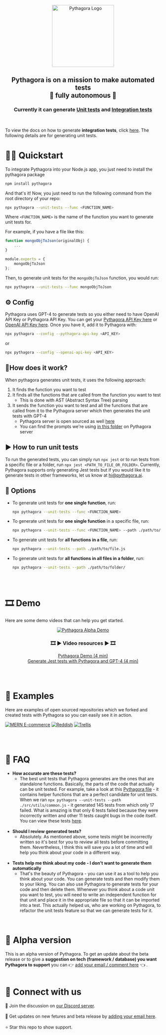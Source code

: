 <p align=center>
  <picture>
    <source media="(prefers-color-scheme: dark)" srcset="https://user-images.githubusercontent.com/10895136/228003796-7e3319ad-f0b1-4da9-a2d0-6cf67ccc7a32.png">
    <img height="200px" alt="Pythagora Logo" src="https://user-images.githubusercontent.com/10895136/228003796-7e3319ad-f0b1-4da9-a2d0-6cf67ccc7a32.png">
  </picture>
</p>
<h2 align="center">Pythagora is on a mission to make automated tests<br>🤖 fully autonomous 🤖</h2>
<h3 align="center">Currently it can generate <a href="#unit-tests">Unit tests</a> and <a href="./src/docs/integration/">Integration tests</a></h3>
<br>

To view the docs on how to generate **integration tests**, click [here](./src/docs/integration/README.md). The following details are for generating unit tests.

<h1 id="setup">🏃💨️ Quickstart</h1>

To integrate Pythagora into your Node.js app, you just need to install the pythagora package
   <br>
   ```bash
   npm install pythagora
   ```
   And that's it! Now, you just need to run the following command from the root directory of your repo:

```bash
npx pythagora --unit-tests --func <FUNCTION_NAME>
```

Where `<FUNCTION_NAME>` is the name of the function you want to generate unit tests for.

For example, if you have a file like this:
```javascript
function mongoObjToJson(originalObj) {
    ...
}

module.exports = {
    mongoObjToJson
};
```

Then, to generate unit tests for the `mongoObjToJson` function, you would run:
```bash
npx pythagora --unit-tests --func mongoObjToJson
```

## ⚙️ Config
Pythagora uses GPT-4 to generate tests so you either need to have OpenAI API Key or Pythagora API Key. You can get your [Pythagora API Key here](https://mailchi.mp/f4f4d7270a7a/api-waitlist) or [OpenAI API Key here](https://platform.openai.com/account/api-keys). Once you have it, add it to Pythagora with:
```bash
npx pythagora --config --pythagora-api-key <API_KEY>
```
or
```bash
npx pythagora --config --openai-api-key <API_KEY>
```

## 🔬How does it work?
When pythagora generates unit tests, it uses the following approach:
1. It finds the function you want to test
2. It finds all the functions that are called from the function you want to test
   - This is done with AST (Abstract Syntax Tree) parsing
3. It sends the function you want to test and all the functions that are called from it to the Pythagora server which then generates the unit tests with GPT-4
   - Pythagora server is open sourced as well [here](https://github.com/Pythagora-io/api)
   - You can find the prompts we're using [in this folder](https://github.com/Pythagora-io/api/tree/main/prompts) on Pythagora server

## ▶️ How to run unit tests
To run the generated tests, you can simply run `npx jest` or to run tests from a specific file or a folder, run `npx jest <PATH_TO_FILE_OR_FOLDER>`. Currently, Pythagora supports only generating Jest tests but if you would like it to generate tests in other frameworks, let us know at [hi@pythagora.ai](mailto:hi@pythagora.ai).


## 📖 Options
- To generate unit tests for **one single function**, run:

    ```bash
    npx pythagora --unit-tests --func <FUNCTION_NAME>
    ```

- To generate unit tests for **one single function** in a specific file, run:

    ```bash
    npx pythagora --unit-tests --func <FUNCTION_NAME> --path ./path/to/file.js
    ```

- To generate unit tests for **all functions in a file**, run:

    ```bash
    npx pythagora --unit-tests --path ./path/to/file.js
    ``` 

- To generate unit tests for **all functions in all files in a folder**, run:

    ```bash
    npx pythagora --unit-tests --path ./path/to/folder/
    ```

<br><br>
<h1 id="demo">🎞 Demo</h1>

Here are some demo videos that can help you get started.
<div align="center">
  <a href="https://youtu.be/YxzvljVyaEA"><img src="https://user-images.githubusercontent.com/10895136/217778681-bce3186f-c92d-4861-94cd-ad8bad29a2ff.gif" alt="Pythagora Alpha Demo"></a>
</div>

<h3 align="center">🎞️ ▶️  Video resources ▶️ 🎞️</h3>
<p align=center>
  <a target="_blank" href="https://youtu.be/YxzvljVyaEA">Pythagora Demo (4 min)</a>
  <br>
  <a target="_blank" href="https://www.youtube.com/watch?v=kHbwX4QVoGY">Generate Jest tests with Pythagora and GPT-4 (4 min)</a>
</p>

<br><br>
<h1 id="commands">🔎 Examples</h1>
Here are examples of open sourced repositories which we forked and created tests with Pythagora so you can easily see it in action. 

[![MERN E-commerce](https://img.shields.io/badge/MERN%20E--commerce-https%3A%2F%2Fgithub.com%2FPythagora--io%2Fpythagora--demo--mern--ecommerce-green?style=for-the-badge)](https://github.com/Pythagora-io/pythagora-demo-mern-ecommerce)
[![Reddish](https://img.shields.io/badge/Reddish-https%3A%2F%2Fgithub.com%2FPythagora--io%2Fpythagora--demo--reddish-green?style=for-the-badge)](https://github.com/Pythagora-io/pythagora-demo-reddish)
[![Trellis](https://img.shields.io/badge/Trellis-https%3A%2F%2Fgithub.com%2FPythagora--io%2Fpythagora--demo--trellis-green?style=for-the-badge)](https://github.com/Pythagora-io/pythagora-demo-trellis)


<br><br>
<h1 id="support">🤔️ FAQ</h1>

- **How accurate are these tests?**
  - The best unit tests that Pythagora generates are the ones that are standalone functions. Basically, the parts of the code that actually can be unit tested. For example, take a look at this [Pythagora file](./src/utils/common.js) - it contains helper functions that are a perfect candidate for unit tests. When we ran `npx pythagora --unit-tests --path ./src/utils/common.js` - it generated 145 tests from which only 17 failed. What is amazing is that only 6 tests failed because they were incorrectly written and other 11 tests caught bugs in the code itself. You can view these tests [here](./pythagora_tests/unit/src/utils/common/).
<br><br>
- **Should I review generated tests?**
  - Absolutely. As mentioned above, some tests might be incorrectly written so it's best for you to review all tests before committing them. Nevertheless, I think this will save you a lot of time and will help you think about your code in a different way.
<br><br>
- **Tests help me think about my code - I don't want to generate them automatically**
    - That's the beauty of Pythagora - you can use it as a tool to help you think about your code. You can generate tests and then modify them to your liking. You can also use Pythagora to generate tests for your code and then delete them. Whenever you think about a code unit you want to test, you will need to write an independent function for that unit and place it in the appropriate file so that it can be imported into a test. This actually helped us, who are working on Pythagora, to refactor the unit tests feature so that we can generate tests for it.

<br>
<h1 id="alphaversion">🏁 Alpha version</h1>
This is an alpha version of Pythagora. To get an update about the beta release or to give a <b>suggestion on tech (framework / database) you want Pythagora to support</b> you can 👉 <a href="http://eepurl.com/ikg_nT" target="_blank">add your email / comment here</a> 👈 .
<br>
<br>
<h1 id="connectwithus">🔗 Connect with us</h1>
💬 Join the discussion on <a href="https://discord.gg/npC5TAfj6e" target="_blank">our Discord server</a>.
<br><br>
📨 Get updates on new fetures and beta release by <a href="http://eepurl.com/ikg_nT" target="_blank">adding your email here</a>.
<br><br>
⭐ Star this repo to show support.
<br><br>
<br><br>

<br><br>

